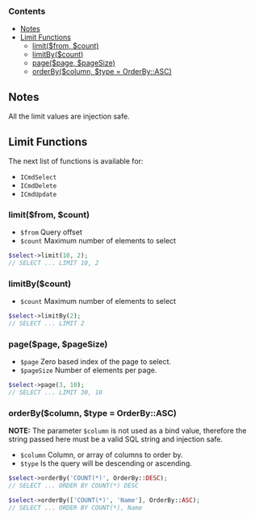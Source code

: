 
### Contents
  * [Notes](#notes)
  * [Limit Functions](#limit-functions)
    * [limit($from, $count)](#limitfrom-count)
    * [limitBy($count)](#limitbycount)
    * [page($page, $pageSize)](#pagepage-pagesize)
    * [orderBy($column, $type = OrderBy::ASC)](#orderbycolumn-type--orderbyasc)

## Notes 

All the limit values are injection safe.

## Limit Functions

The next list of functions is available for:
- `ICmdSelect`
- `ICmdDelete`
- `ICmdUpdate`


### limit($from, $count)

* ```$from``` Query offset
* ```$count``` Maximum number of elements to select

```php
$select->limit(10, 2);
// SELECT ... LIMIT 10, 2
```


### limitBy($count)

* ```$count``` Maximum number of elements to select

```php
$select->limitBy(2);
// SELECT ... LIMIT 2
```


### page($page, $pageSize)

* ```$page``` Zero based index of the page to select.
* ```$pageSize``` Number of elements per page.

```php
$select->page(3, 10);
// SELECT ... LIMIT 30, 10
```

### orderBy($column, $type = OrderBy::ASC)

**NOTE:** The parameter `$column` is not used as a bind value, therefore the string 
passed here must be a valid SQL string and injection safe.

* ```$column``` Column, or array of columns to order by.
* ```$type``` Is the query will be descending or ascending.

```php
$select->orderBy('COUNT(*)', OrderBy::DESC);
// SELECT ... ORDER BY COUNT(*) DESC

$select->orderBy(['COUNT(*)', 'Name'], OrderBy::ASC);
// SELECT ... ORDER BY COUNT(*), Name
```